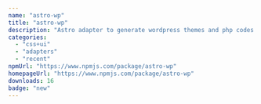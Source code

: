 ```yaml
---
name: "astro-wp"
title: "astro-wp"
description: "Astro adapter to generate wordpress themes and php codes."
categories:
  - "css+ui"
  - "adapters"
  - "recent"
npmUrl: "https://www.npmjs.com/package/astro-wp"
homepageUrl: "https://www.npmjs.com/package/astro-wp"
downloads: 16
badge: "new"
---
```

